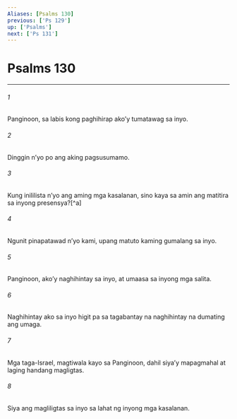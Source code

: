 ```yaml
---
Aliases: [Psalms 130]
previous: ['Ps 129']
up: ['Psalms']
next: ['Ps 131']
---
```

# Psalms 130

***






















###### 1 










Panginoon, sa labis kong paghihirap akoʼy tumatawag sa inyo. 





















###### 2 










Dinggin nʼyo po ang aking pagsusumamo. 





















###### 3 










Kung inililista nʼyo ang aming mga kasalanan, sino kaya sa amin ang matitira sa inyong presensya?[^a] 





















###### 4 










Ngunit pinapatawad nʼyo kami, upang matuto kaming gumalang sa inyo. 





















###### 5 










Panginoon, akoʼy naghihintay sa inyo, at umaasa sa inyong mga salita. 





















###### 6 










Naghihintay ako sa inyo higit pa sa tagabantay na naghihintay na dumating ang umaga. 





















###### 7 










Mga taga-Israel, magtiwala kayo sa Panginoon, dahil siyaʼy mapagmahal at laging handang magligtas. 





















###### 8 










Siya ang magliligtas sa inyo sa lahat ng inyong mga kasalanan.
